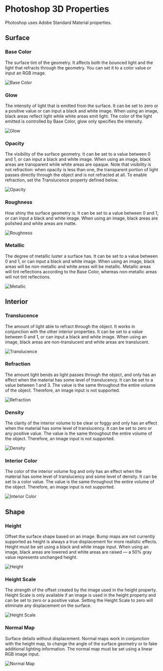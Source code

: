 # Photoshop 3D Properties

Photoshop uses Adobe Standard Material properties.

## Surface

### Base Color

The surface tint of the geometry. It affects both the bounced light and the light that refracts through the geometry. You can set it to a color value or input an RGB image.

![Base Color](assets/photoshop-3d-properties-base-color.gif)

### Glow

The intensity of light that is emitted from the surface. It can be set to zero or a positive value or can input a black and white image. When using an image, black areas reflect light while white areas emit light. The color of the light emitted is controlled by Base Color, glow only specifies the intensity.

![Glow](assets/photoshop-3d-properties-glow.gif)

### Opacity

The visibility of the surface geometry. It can be set to a value between 0 and 1, or can input a black and white image. When using an image, black areas are transparent while white areas are opaque. Note that visibility is not refraction: when opacity is less than one, the transparent portion of light passes directly through the object and is not refracted at all. To enable refraction, set the Translucence property defined below.

![Opacity](assets/photoshop-3d-properties-opacity.gif)

### Roughness

How shiny the surface geometry is. It can be set to a value between 0 and 1, or can input a black and white image. When using an image, black areas are polished and white areas are matte.

![Roughness](assets/photoshop-3d-properties-roughness.gif)

### Metallic

The degree of metallic luster a surface has. It can be set to a value between 0 and 1, or can input a black and white image. When using an image, black areas will be non-metallic and white areas will be metallic. Metallic areas will tint reflections according to the Base Color, whereas non-metallic areas will not tint reflections.

![Metallic](assets/photoshop-3d-properties-metallic.gif)

## Interior

### Translucence

The amount of light able to refract through the object. It works in conjunction with the other interior properties. It can be set to a value between 0 and 1, or can input a black and white image. When using an image, black areas are non-translucent and white areas are translucent.

![Translucence](assets/photoshop-3d-properties-translucence.gif)

### Refraction

The amount light bends as light passes through the object, and only has an effect when the material has some level of translucency. It can be set to a value between 1 and 3. The value is the same throughout the entire volume of the object. Therefore, an image input is not supported.

![Refraction](assets/photoshop-3d-properties-refraction.gif)

### Density

The clarity of the interior volume to be clear or foggy and only has an effect when the material has some level of translucency. It can be set to zero or any positive value. The value is the same throughout the entire volume of the object. Therefore, an image input is not supported.

![Density](assets/photoshop-3d-properties-density.gif)

### Interior Color

The color of the interior volume fog and only has an effect when the material has some level of translucency and some level of density. It can be set to a color value. The value is the same throughout the entire volume of the object. Therefore, an image input is not supported.

![Interior Color](assets/photoshop-3d-properties-interior-color.gif)

## Shape

### Height

Offset the surface shape based on an image. Bump maps are not currently supported as height is always a true displacement for more realistic effects. Height must be set using a black and white image input. When using an image, black areas are lowered and white areas are raised — a 50% gray value represents unchanged height.

![Height](assets/photoshop-3d-properties-height.gif)

### Height Scale

The strength of the offset created by the image used in the height property. Height Scale is only available if an image is used in the height property and can be set to zero or a positive value. Setting the Height Scale to zero will eliminate any displacement on the surface.

![Height Scale](assets/photoshop-3d-properties-height-scale.gif)

### Normal Map

Surface details without displacement. Normal maps work in conjunction with the height map, to change the angle of the surface geometry or to fake additional lighting information. The normal map must be set using a linear RGB image input.

![Normal Map](assets/photoshop-3d-properties-normal-maps.gif)